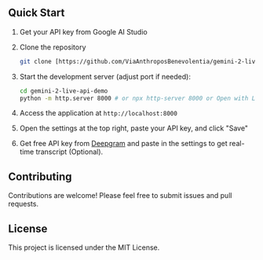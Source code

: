 ## Quick Start

1. Get your API key from Google AI Studio
2. Clone the repository

   ```bash
   git clone [https://github.com/ViaAnthroposBenevolentia/gemini-2-live-api-demo.git
   ```

3. Start the development server (adjust port if needed):

   ```bash
   cd gemini-2-live-api-demo
   python -m http.server 8000 # or npx http-server 8000 or Open with Live Server extension for VS Code
   ```

4. Access the application at `http://localhost:8000`

5. Open the settings at the top right, paste your API key, and click "Save"
6. Get free API key from [Deepgram](https://deepgram.com/pricing) and paste in the settings to get real-time transcript (Optional).

## Contributing

Contributions are welcome! Please feel free to submit issues and pull requests.

## License

This project is licensed under the MIT License.
